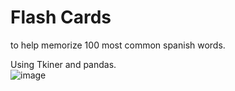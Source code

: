 # Flash Cards
to help memorize 100 most common spanish words.

Using Tkiner and pandas. <br/>
![image](https://github.com/UlianaO/100Days-Of-Code-Python/assets/81178716/4a10ac37-70df-4850-b364-bc2a171a60c8)


